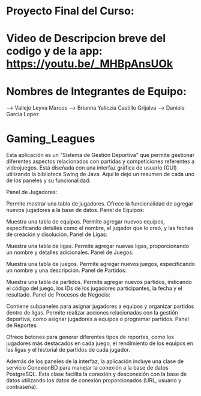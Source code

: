 # Proyecto Final del Curso:
# Video de Descripcion breve del codigo y de la app: https://youtu.be/_MHBpAnsUOk 
# Nombres de Integrantes de Equipo:
-->	Vallejo Leyva Marcos 
-->	Brianna Yaliczia Castillo Grijalva
-->	Daniela Garcia Lopez


# Gaming_Leagues

Esta aplicación es un "Sistema de Gestión Deportiva" que permite gestionar diferentes aspectos relacionados con partidas y competiciones referentes a videojuegos. Está diseñada con una interfaz gráfica de usuario (GUI) utilizando la biblioteca Swing de Java. Aquí le dejo un resumen de cada uno de los paneles y su funcionalidad:

Panel de Jugadores:

Permite mostrar una tabla de jugadores.
Ofrece la funcionalidad de agregar nuevos jugadores a la base de datos.
Panel de Equipos:

Muestra una tabla de equipos.
Permite agregar nuevos equipos, especificando detalles como el nombre, el jugador que lo creó, y las fechas de creación y disolución.
Panel de Ligas:

Muestra una tabla de ligas.
Permite agregar nuevas ligas, proporcionando un nombre y detalles adicionales.
Panel de Juegos:

Muestra una tabla de juegos.
Permite agregar nuevos juegos, especificando un nombre y una descripción.
Panel de Partidos:

Muestra una tabla de partidos.
Permite agregar nuevos partidos, indicando el código del juego, los IDs de los jugadores participantes, la fecha y el resultado.
Panel de Procesos de Negocio:

Contiene subpaneles para asignar jugadores a equipos y organizar partidos dentro de ligas.
Permite realizar acciones relacionadas con la gestión deportiva, como asignar jugadores a equipos o programar partidos.
Panel de Reportes:

Ofrece botones para generar diferentes tipos de reportes, como los jugadores más destacados en cada juego, el rendimiento de los equipos en las ligas y el historial de partidos de cada jugador.

Además de los paneles de la interfaz, la aplicación incluye una clase de servicio ConexionBD para manejar la conexión a la base de datos PostgreSQL. Esta clase facilita la conexión y desconexión con la base de datos utilizando los datos de conexión proporcionados (URL, usuario y contraseña).
